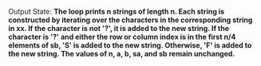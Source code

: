 Output State: **The loop prints n strings of length n. Each string is constructed by iterating over the characters in the corresponding string in xx. If the character is not '?', it is added to the new string. If the character is '?' and either the row or column index is in the first n/4 elements of sb, 'S' is added to the new string. Otherwise, 'F' is added to the new string. The values of n, a, b, sa, and sb remain unchanged.**